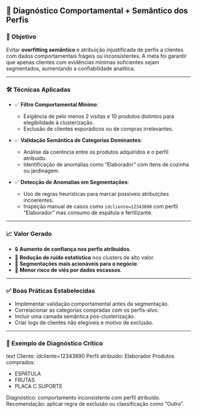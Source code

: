 ## 🧠 Diagnóstico Comportamental + Semântico dos Perfis

### 🎯 Objetivo
Evitar **overfitting semântico** e atribuição injustificada de perfis a clientes com dados comportamentais frágeis ou inconsistentes. A meta foi garantir que apenas clientes com evidências mínimas suficientes sejam segmentados, aumentando a confiabilidade analítica.

---

### 🛠 Técnicas Aplicadas

- ✅ **Filtro Comportamental Mínimo**: 
  - Exigência de pelo menos 2 visitas e 10 produtos distintos para elegibilidade à clusterização.
  - Exclusão de clientes esporádicos ou de compras irrelevantes.

- ✅ **Validação Semântica de Categorias Dominantes**:  
  - Análise da coerência entre os produtos adquiridos e o perfil atribuído.
  - Identificação de anomalias como “Elaborador” com itens de cozinha ou jardinagem.

- ✅ **Detecção de Anomalias em Segmentações**:
  - Uso de regras heurísticas para marcar possíveis atribuições incoerentes.
  - Inspeção manual de casos como `idcliente=12343890` com perfil “Elaborador” mas consumo de espátula e fertilizante.

---

### 📈 Valor Gerado

- 🔒 **Aumento de confiança nos perfis atribuídos**.
- 🧬 **Redução de ruído estatístico** nos clusters de alto valor.
- 🎯 **Segmentações mais acionáveis para o negócio**.
- 🚫 **Menor risco de viés por dados escassos**.

---

### ✅ Boas Práticas Estabelecidas

- Implementar validação comportamental antes da segmentação.
- Correlacionar as categorias compradas com os perfis-alvo.
- Incluir uma camada semântica pós-clusterização.
- Criar logs de clientes não elegíveis e motivo de exclusão.

---

### 📌 Exemplo de Diagnóstico Crítico

text
Cliente: idcliente=12343890
Perfil atribuído: Elaborador
Produtos comprados:
- ESPÁTULA 
- FRUTAS 
- PLACA C SUPORTE 

Diagnóstico: comportamento inconsistente com perfil atribuído.
Recomendação: aplicar regra de exclusão ou classificação como “Outro”.
